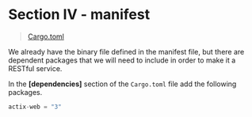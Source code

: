 # Section IV - manifest

> [Cargo.toml](https://github.com/dsietz/daas-workshop/blob/master/rust-daas/Cargo.toml)

We already have the binary file defined in the manifest file, but there are dependent packages that we will need to include in order to make it a RESTful service. 

In the **\[dependencies\]** section of the `Cargo.toml` file add the following packages.

```rust
actix-web = "3"
```



